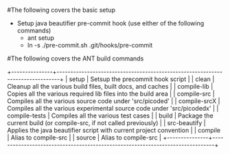 #The following covers the basic setup

+ Setup java beautifier pre-commit hook (use either of the following commands)
	+ ant setup
	+ ln -s ./pre-commit.sh .git/hooks/pre-commit

#The following covers the ANT build commands

+---------------+-------------------------------------------------------------------------------+
| setup         | Setsup the precommit hook script                                              |
| clean         | Cleanup all the various build files, built docs, and caches                   |
| compile-lib   | Copies all the various required lib files into the build area                 |
| compile-src   | Compiles all the various source code under 'src/picoded'                      |
| compile-srcX  | Compiles all the various experimental source code under 'src/picodedx'        |
| compile-tests | Compiles all the various test cases                                           |
| build         | Package the current build (or compile-src, if not called previously)          |
| src-beautify  | Applies the java beautifier script with current project convention            |
| compile       | Alias to compile-src                                                          |
| source        | Alias to compile-src                                                          |
+---------------+-------------------------------------------------------------------------------+